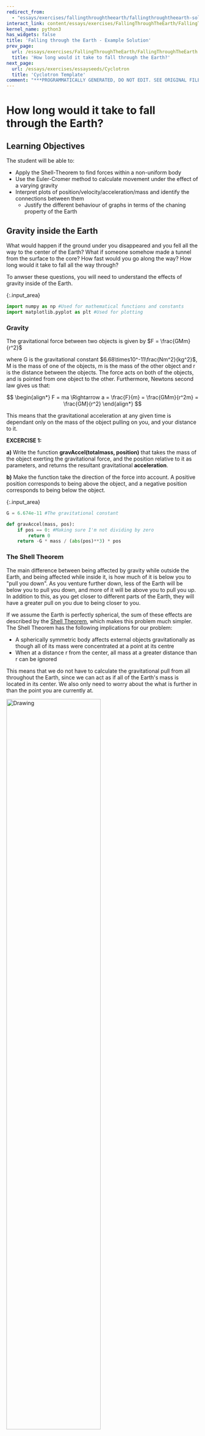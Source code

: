 ```yaml
---
redirect_from:
  - "essays/exercises/fallingthroughtheearth/fallingthroughtheearth-solution"
interact_link: content/essays/exercises/FallingThroughTheEarth/FallingThroughTheEarth-Solution.ipynb
kernel_name: python3
has_widgets: false
title: 'Falling through the Earth - Example Solution'
prev_page:
  url: /essays/exercises/FallingThroughTheEarth/FallingThroughTheEarth
  title: 'How long would it take to fall through the Earth?'
next_page:
  url: /essays/exercises/essayseeds/Cyclotron
  title: 'Cyclotron Template'
comment: "***PROGRAMMATICALLY GENERATED, DO NOT EDIT. SEE ORIGINAL FILES IN /content***"
---
```


# How long would it take to fall through the Earth?

## Learning Objectives

The student will be able to:
- Apply the Shell-Theorem to find forces within a non-uniform body
- Use the Euler-Cromer method to calculate movement under the effect of a varying gravity
- Interpret plots of position/velocity/acceleration/mass and identify the connections between them
    - Justify the different behaviour of graphs in terms of the chaning property of the Earth

## Gravity inside the Earth

What would happen if the ground under you disappeared and you fell all the way to the center of the Earth? What if someone somehow made a tunnel from the surface to the core? How fast would you go along the way? How long would it take to fall all the way through?

To anwser these questions, you will need to understand the effects of gravity inside of the Earth.



{:.input_area}
```python
import numpy as np #Used for mathematical functions and constants
import matplotlib.pyplot as plt #Used for plotting
```


### Gravity

The gravitational force between two objects is given by $F = \frac{GMm}{r^2}$

where G is the gravitational constant $6.68\times10^-11\frac{Nm^2}{kg^2}$, M is the mass of one of the objects, m is the mass of the other object and r is the distance between the objects. The force acts on both of the objects, and is pointed from one object to the other. Furthermore, Newtons second law gives us that:

$$
\begin{align*}
F = ma \Rightarrow a = \frac{F}{m} = \frac{GMm}{r^2m} = \frac{GM}{r^2}
\end{align*}
$$

This means that the gravitational acceleration at any given time is dependant only on the mass of the object pulling on you, and your distance to it.

**EXCERCISE 1:**

**a)**
Write the function **gravAccel(totalmass, position)** that takes the mass of the object exerting the gravitational force, and the position relative to it as parameters, and returns the resultant gravitational **acceleration**.

**b)**
Make the function take the direction of the force into account. A positive position corresponds to being above the object, and a negative position corresponds to being below the object.



{:.input_area}
```python
G = 6.674e-11 #The gravitational constant

def gravAccel(mass, pos):
    if pos == 0: #Making sure I'm not dividing by zero
        return 0
    return -G * mass / (abs(pos)**3) * pos
```


### The Shell Theorem

The main difference between being affected by gravity while outside the Earth, and being affected while inside it, is how much of it is below you to "pull you down". As you venture further down, less of the Earth will be below you to pull you down, and more of it will be above you to pull you up. In addition to this, as you get closer to different parts of the Earth, they will have a greater pull on you due to being closer to you.

If we assume the Earth is perfectly spherical, the sum of these effects are described by the [Shell Theorem](http://hyperphysics.phy-astr.gsu.edu/hbase/Mechanics/sphshell2.html), which makes this problem much simpler. The Shell Theorem has the following implications for our problem:

- A spherically symmetric body affects external objects gravitationally as though all of its mass were concentrated at a point at its centre
- When at a distance r from the center, all mass at a greater distance than r can be ignored

This means that we do not have to calculate the gravitational pull from all throughout the Earth, since we can act as if all of the Earth's mass is located in its center. We also only need to worry about the what is further in than the point you are currently at.

<img src="https://raw.githubusercontent.com/KarlHenrik/Jupyter-Book-Showroom/master/content/features/activities/FallingThroughTheEarth/ShellTheorem.jpg" alt="Drawing" style="width: 70%;"/>

## Falling through a uniform Earth

To start with, assume that the Earth has a constant density (a uniform Earth). This will make the problem easier to solve, and will make for a good foundation for later, when you will look at falling through a non-uniform Earth.

### Finding gravitational acceleration inside of a uniform Earth

**EXERCISE 2:**

Find the Earth's total mass and radius online, and use this to calculate the density of a uniform Earth.



{:.input_area}
```python
earthMass = 5.972 * 10**24 #kg
earthRadius = 6.371 * 10**6 #m

earthVolume = 4/3 * np.pi * earthRadius**3

uniDensity = earthMass/earthVolume
```


**EXERCISE 3:**

Using the density you found in the previous exercise, write the function **sphereMass(distance)** that takes the distance from the center of the Earth as an argument, and returns the mass of a sphere with that distance as radius, and with the same density as the uniform Earth. *(This sphere will be the equivelant of the red area in the figure above.)*



{:.input_area}
```python
def sphereMass(distance):
    return 4/3 * np.pi * distance**3 * uniDensity
```


**EXERCISE 4:**

Using the **gravAccel** function, the **sphereMass** function, and the implications of the Shell Theorem, write the function **uniformGravityAccel(position)** that calculates the gravitational acceleration at any position relative to the center of a uniform Earth.



{:.input_area}
```python
def uniformGravityAccel(pos):
    return gravAccel(sphereMass(abs(pos)), pos)
```


## Calculating the fall through a uniform Earth

To calculate the movement through a uniform Earth, you will need to define some paramaters and some lists or arrays to save your results in. Then you will need to use the Euler-Cromer method to calculate the movement step by step.

A quick refresher on the structure of the Euler-Cromer method:

    for i in range(n-1):
        acceleration[i] = function(arguments)
        velocity[i+1] = velocity[i] + acceleration[i] * dt
        position[i+1] = position[i] + velocity[i+1] * dt

## The Euler-Cromer loop

**EXERCISE 5:**

**a)**
Define the lists or arrays that will hold the positions, velocities and accelerations at any given time during the fall. Use a time step of 1 second, and 5000 iterations in your loop.

**b)**
Make the starting distance from the center equal to the radius of the Earth, and make the starting velocity 0 m/s.

**c)**
Define a list or array that holds all of the different times.



{:.input_area}
```python
n = 5000
dt = 1

acceleration = np.zeros(n)
velocity = np.zeros(n)
position = np.zeros(n)

position[0] = earthRadius

times = np.linspace(0, n*dt, n)
```


**EXERCISE 6:**

Do the Euler-Cromer calculation of a fall through a uniform Earth with the initial conditions from exercise 5, and an acceleration given by the **uniformGravityAccel** function.



{:.input_area}
```python
for i in range(n-1):
    acceleration[i] = uniformGravityAccel(position[i])
    velocity[i+1] = velocity[i] + acceleration[i] * dt
    position[i+1] = position[i] + velocity[i+1] * dt
acceleration[n-1] = uniformGravityAccel(position[n-1])
```


**EXERCISE 7:**

Plot your results from exercise 6 (position, velocity and acceleration as a function of time).



{:.input_area}
```python
plt.figure(figsize=(19,4))
plt.subplot(131)
plt.plot(times, position/(10**6))
plt.title("Position over time")
plt.xlabel("Time [s]")
plt.ylabel("Distance from the center [m]")

plt.subplot(132)
plt.plot(times, velocity, color="orange")
plt.title("Velocity over time")
plt.xlabel("Time [s]")
plt.ylabel("Velocity [m/s]")

plt.subplot(133)
plt.plot(times, acceleration, color="green")
plt.title("Acceleration over time")
plt.xlabel("Time [s]")
plt.ylabel("Gravitational acceleration [m/s^2]")
plt.show()
```



{:.output .output_png}
![png](/Users/Tor/Dropbox/CCSE/Computational%20Essay%20Project/GitHub_CompEssays/computational-essay-showroom/_build/images/essays/exercises/FallingThroughTheEarth/FallingThroughTheEarth-Solution_31_0.png)



**EXERCISE 8:**

**a)**
Find the time it takes to fall through the uniform Earth.

**b)**
Find the maximum velocity along the way.

**c)**
Comment on the results. Why do the graphs look the way they do? And specifically:
- Why are the plots for position and acceleration so similar? (look at acceleration as a function of position, and the properties of the derivative of sine waves)



{:.input_area}
```python
print("It took {:.0f} seconds to fall through the Earth".format(times[np.argmin(position)]))

print("The maximum velocity was {:.0f} m/s".format(np.amax(velocity)))
```


{:.output .output_stream}
```
It took 2531 seconds to fall through the Earth
The maximum velocity was 7910 m/s

```

Position and acceleration have the opposite shapes due to one being a function of the other. In the function for gravity, gravity is inversely proportional to the square of the distance from the center. In the function for the mass of the mini-Earth I need to consider, mass is proportional to the cube of the distance from the center. All in all, this becomes a relation where gravitational acceleration is proportional to the distance from the center, with some negative constant. The velocity goes from very negative to very positive during the time that the gravitational acceleration is at its highest.

The position and acceleration being linearly dependant points to them being sine waves, as the double derivative of a sine wave is the negative of the same wave(with some constants). And this also leads to the velocity being a cosine wave with only slightly different parameters.

## Falling through a non-uniform Earth

So far you have looked at a fall through a uniform Earth, but the Earth is not uniform. The core, mantle and crust have very different densities, which changes the gravity during the fall and thus the nature of the fall significantly.

This figure shows how the different layers and densities of the Earth fit together.

<img src="https://raw.githubusercontent.com/KarlHenrik/Jupyter-Book-Showroom/master/content/features/activities/FallingThroughTheEarth/RadialDensityPREM.jpg" alt="Drawing" style="width: 50%;"/>

*(taken from <a href="https://en.wikipedia.org/wiki/Structure_of_the_Earth">en.wikipedia.org/wiki/Structure_of_the_Earth</a>)*

### Implementing the  variable density of the Earth

The Preliminary Reference Earth Model is a model which gives us the density of the Earth at different distances from the center. 

The data can be found here: http://ds.iris.edu/ds/products/emc-prem/ at "Model Download". I use the file "PREM_ANISOTROPIC".

**Make sure that you have the "PREM_ANISOTROPIC.txt" file in the same folder as the notebook file, or this won't work!**

Let us read the data and store them in arrays.



{:.input_area}
```python
radiusData = np.zeros(97)
densityData = np.zeros(97)
i = 0

#The file has 97 lines starting with "[Radius] [Density]" that are read like this
infile = open("PREM_ANISOTROPIC.txt","r")
lines = infile.readlines()
for line in lines[3:]: #The data starts at line 3.
    numbers = line.split()
    radiusData[i] = float(numbers[0])
    densityData[i] = float(numbers[1])
    i += 1
infile.close()

plt.plot(radiusData/(10**6), densityData)
plt.title("Density of the Earth as a function of distance from the center")
plt.xlabel("Distance from center [m *10^6]")
plt.ylabel("Density [kg/m^3]")
plt.show()
```



{:.output .output_png}
![png](/Users/Tor/Dropbox/CCSE/Computational%20Essay%20Project/GitHub_CompEssays/computational-essay-showroom/_build/images/essays/exercises/FallingThroughTheEarth/FallingThroughTheEarth-Solution_41_0.png)



### Mass at different heights

Next you need the total mass further in than a given distance. By working our way from the center we can add one and one "shell" to find the total mass at different distances from the center. We have to find the total mass by adding these shells due to the relatively rough resolution of our density data.

![title](https://raw.githubusercontent.com/KarlHenrik/Jupyter-Book-Showroom/master/content/features/activities/FallingThroughTheEarth/EarthShells.jpg)

Note that we use the same density for the inner and outer sphere to calculate the mass of the shell. The density we use for the spheres is the average of the Earth's density at the outer and inner radius of the shell. So that:

$$ M_{shell} = M_{outer} - M_{inner} = \frac{4}{3}\pi r_{outer}^3 Density - \frac{4}{3}\pi r_{inner}^3 Density $$



{:.input_area}
```python
massData = np.zeros(97)

for i in range(1,len(radiusData)):
    shellDensity = (densityData[i-1]+densityData[i])/2 #The average of the density at the outer and inner radius
    #Finding the mass of the shells corresponding to every data point
    shellMass = 4/3*np.pi*radiusData[i]**3*shellDensity - 4/3*np.pi*radiusData[i-1]**3*shellDensity
    #Adding the next total mass to the list, adding the mass of the current shell with the previous total mass
    massData[i] = shellMass + massData[i-1]
```


The datapoints for density have now been turned into datapoints for total mass.

**EXERCISE 9:**
Remove the "#" from the code below to see how the old model for the total mass at different distances from the center compares to the new one from the data. Comment on the result.



{:.input_area}
```python
plt.plot(radiusData/(10**6), [sphereMass(r)/(10**24) for r in radiusData])
plt.plot(radiusData/(10**6), massData/(10**24), "ro", markersize = 1)
plt.title("Total mass of the Earth at different distances from the center")
plt.xlabel("Distance from center [m * 10^6]")
plt.ylabel("Mass so far [kg * 10^24]")
plt.show()
```



{:.output .output_png}
![png](/Users/Tor/Dropbox/CCSE/Computational%20Essay%20Project/GitHub_CompEssays/computational-essay-showroom/_build/images/essays/exercises/FallingThroughTheEarth/FallingThroughTheEarth-Solution_48_0.png)



With the uniform Earth, the total mass increases somewhat exponentially as the total volume increases somewhat exponentially. With the non-uniform Earth, the total mass increases relatively faster in the dense core, and relatively slower in the not as dense mantle and crust.

The next step is to turn the datapoints into datapoints for the gravitational acceleration.



{:.input_area}
```python
G = 6.674 * 10**(-11) #The gravitational constant
accelData = np.zeros(97)

for i in range(1,len(radiusData)):
    accelData[i] = G*massData[i]/(radiusData[i]**2)
```


The next step is to go from datapoints at discrete distances from the center, to a general function that gives the mass between the datapoints. This can be acheived by using the polyfit function. This function finds the polynomial of the given degree that best approximates the datapoints given.



{:.input_area}
```python
import numpy.polynomial.polynomial as poly #Used later for finding a polynomial that approximates the data

turn = np.argmax(accelData) #The spike in the acceleration graph
deg = 3
coefs1 = poly.polyfit(radiusData[:turn], accelData[:turn], deg) #Polynomial for the points further in than the "spike"
coefs2 = poly.polyfit(radiusData[turn:], accelData[turn:], deg) #Polynomial for the points further out than the "spike"

earthRadius = radiusData[-1]
earthMass = massData[-1]
def realGravityAccel(pos):
    dist = abs(pos) #The absolute value of the distance
    direc = -np.sign(pos) #The direction of gravity. It is opposite of our the sign of our position

    if dist > earthRadius: #If we are outside the Earth
        return(direc*G*earthMass/pos**2) #Normal formula for acceleration using the mass of the entire Earth

    elif dist < radiusData[turn]: #If we are further in than the "spike"
        sum = 0
        for i in range(deg+1): #a0 + a1*r + a2*r**2 + a3*r**3
            sum += coefs1[i]*dist**(i)
        return(direc*sum)
    
    else: #Function 2 for distances further out than the "spike"
        sum = 0
        for i in range(deg+1):
            sum += coefs2[i]*dist**(i)
        return(direc*sum)
```


Here is a plot of the new function for gravity, together with the datapoints that made it.



{:.input_area}
```python
plt.plot(radiusData/(10**6), [realGravityAccel(r) for r in radiusData])
plt.plot(radiusData/(10**6), -accelData, "ro", markersize=1)

plt.title("Accelerations at different distances from the center")
plt.xlabel("Distance from center [m * 10^6]")
plt.ylabel("Gravitational acceleration [m/s^2]")
plt.show()
```



{:.output .output_png}
![png](/Users/Tor/Dropbox/CCSE/Computational%20Essay%20Project/GitHub_CompEssays/computational-essay-showroom/_build/images/essays/exercises/FallingThroughTheEarth/FallingThroughTheEarth-Solution_55_0.png)



The red dots are the 97 discrete gravitational acceleration found using the datapoints from the PREM model. The blue line is a fourth degree polynomial that approximates these disctete points. The function **realGravityAccel** made the blue line, and is the function you will use later, instead of the **uniGravityAccel** function.

As you start falling, from the right of the graph, the acceleration will first stay nearly constant before increasing slightly until about 3000km. This is because, as you gets closer to the more dense inner parts of the Earth, the gravitational pull from them will increase. Since the outer layers are so much less dense than the mantle or core, you don't "lose" much gravitational pull compared to the pull you gain from being closer to the denser parts. When you are at around 3000 km, gravity starts weakening. This happens because the amount of mass pulling you down is starting to reduce fast.

## Calculating the fall through a non-uniform Earth

To calculate the movement through a non-uniform Earth, you will again need to define some paramaters and some lists or arrays to save your results in. Then you will need to use the Euler-Cromer method to calculate the movement step by step.

But before that, you need to take into account the variable density of the Earth.

**EXERCISE 10:**


**a)**
Plot the **realGravityAccel** and **uniformGravityAccel** functions together, with distances from the center to the total radius of the Earth.

**b)**
Comment on the results.



{:.input_area}
```python
radiuses = np.linspace(0, earthRadius, 1000)

plt.plot(radiuses/(10**6), [realGravityAccel(r) for r in radiuses])
plt.plot(radiuses/(10**6), [uniformGravityAccel(r) for r in radiuses])

plt.title("Accelerations at different distances from the center")
plt.xlabel("Distance from center [m * 10^6]")
plt.ylabel("Gravitational acceleration [m/s^2]")
plt.show()
```



{:.output .output_png}
![png](/Users/Tor/Dropbox/CCSE/Computational%20Essay%20Project/GitHub_CompEssays/computational-essay-showroom/_build/images/essays/exercises/FallingThroughTheEarth/FallingThroughTheEarth-Solution_60_0.png)



As discussed in exercise 8: with the uniform Earth, gravitational acceleration and distance from the center of the Earth are linearly related. Whereas with the non-uniform Earth, gravity first increases due to being closer to the very dense and masseive core, and only starts decreasing when inside the core, due to the masse above finally starting to overpower the mass below.

## The Euler-Cromer loop

**EXERCISE 11:**

**a)**
Define the lists or arrays that will hold the positions, velocities and accelerations at any given time during the fall. Use a time step of 1 second, and 5000 iterations in your loop.

**b)**
Make the starting distance from the center equal to the radius of the Earth, and make the starting velocity 0 m/s.

**c)**
Define a list or array that holds all of the different times.



{:.input_area}
```python
n = 5000
dt = 1

acc = np.zeros(n)
vel = np.zeros(n)
pos = np.zeros(n)

pos[0] = earthRadius

time = np.linspace(0, n*dt, n)
```


**EXERCISE 12:**

Do the Euler-Cromer calculation of a fall through a uniform Earth with the initial conditions from exercise 12, and an acceleration given by the **realGravityAccel** function.



{:.input_area}
```python
for i in range(n-1):
    acc[i] = realGravityAccel(pos[i])
    vel[i+1] = vel[i] + acc[i] * dt
    pos[i+1] = pos[i] + vel[i+1] * dt
acc[n-1] = realGravityAccel(pos[n-1])
```


**EXERCISE 13:**

Plot your results from exercise 12 (position, velocity and acceleration as a function of time).



{:.input_area}
```python
plt.figure(figsize=(19,4))
plt.subplot(131)
plt.plot(time, pos/(10**6))
plt.title("Position over time")
plt.xlabel("Time [s]")
plt.ylabel("Distance from the center [m]")

plt.subplot(132)
plt.plot(time, vel, color="orange")
plt.title("Velocity over time")
plt.xlabel("Time [s]")
plt.ylabel("Velocity [m/s]")

plt.subplot(133)
plt.plot(time, acc, color="green")
plt.title("Acceleration over time")
plt.xlabel("Time [s]")
plt.ylabel("Gravitational acceleration [m/s^2]")
plt.show()
```



{:.output .output_png}
![png](/Users/Tor/Dropbox/CCSE/Computational%20Essay%20Project/GitHub_CompEssays/computational-essay-showroom/_build/images/essays/exercises/FallingThroughTheEarth/FallingThroughTheEarth-Solution_68_0.png)



**EXERCISE 14:**

**a)**
Find the time it takes to fall through the uniform Earth.

**b)**
Find the maximum velocity along the way.

**c)**
Comment on the results. Why do the graphs look the way they do? And specifically:
 - What effect does the shape of the acceleration graph have on the velocity graph?
 - What does a large acceleration lead to?
 - What does a changing acceleration lead to?



{:.input_area}
```python
print("It took {:.0f} seconds to fall through the Earth".format(time[np.argmin(pos)]))

print("The maximum velocity was {:.0f} m/s".format(np.amax(vel)))
```


{:.output .output_stream}
```
It took 2290 seconds to fall through the Earth
The maximum velocity was 9920 m/s

```

With nothing stopping you, you would fall all the way through the Earth and then back again, and then back again and so on. Given that gravity is a conservative force, it makes sense that you would never stop moving, but rather fall back and forth around the center.

When you reach the center (position=0), acceleration is also 0. This is when you reach your top velocity, as after this point gravity makes the speed decrease.

Gravity is almost constant close to the surface, which can also be seen here. This near constant gravity near the surface is what makes the velocity change so linearly between the sharper turns. The sharp turns of the velocity is due to gravity switching direction quickly, which happens because velocity is high while moving through the dense parts of the Earth where gravity is weak.
